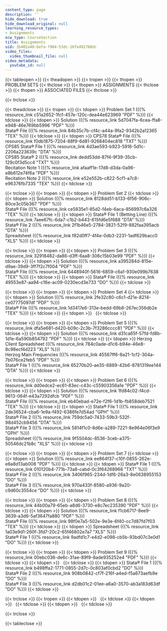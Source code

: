 ```yaml
---
content_type: page
description: ''
hide_download: true
hide_download_original: null
learning_resource_types:
- Assignments
ocw_type: CourseSection
title: Assignments
uid: 3b402a40-befa-7984-53dc-16fe492768dc
video_files:
  video_thumbnail_file: null
video_metadata:
  youtube_id: null
---
```


{{< tableopen >}}
{{< theadopen >}}
{{< tropen >}}
{{< thopen >}}
PROBLEM SETS
{{< thclose >}}
{{< thopen >}}
ASSIGNMENTS
{{< thclose >}}
{{< thopen >}}
ASSOCIATED FILES
{{< thclose >}}

{{< trclose >}}

{{< theadclose >}}
{{< tropen >}}
{{< tdopen >}}
Problem Set 1 ({{% resource_link c51a2652-1fcf-457e-120c-dea44e623969 "PDF" %}})
{{< tdclose >}}
{{< tdopen >}}
Solution ({{% resource_link 5d7047fa-6cea-ffa8-e948-46e769bb5996 "PDF" %}})  
Stata® File ({{% resource_link 84b35c7b-cf4c-a44a-9fa2-9342b2a12365 "TEX" %}})
{{< tdclose >}}
{{< tdopen >}}
CPS78 Stata® File ({{% resource_link f0db1875-7204-88f9-6d81-9268404ec818 "TXT" %}})  
CPS85 Stata® File 1 ({{% resource_link 4d3ae593-b923-5916-5d1c-2206a223639c "DTA" %}})  
CPS85 Stata® 2 ({{% resource_link dedd53dd-87f4-9f39-35cb-129c0f3d5cc4 "TXT" %}})  
Recitation Note 1 ({{% resource_link afaaff1e-17d8-d3da-0a96-e8b612e74f6a "PDF" %}})  
Recitation Note 2 ({{% resource_link e52e552b-c822-5cf1-a7c8-e96376fb7335 "TEX" %}})
{{< tdclose >}}

{{< trclose >}}
{{< tropen >}}
{{< tdopen >}}
Problem Set 2
{{< tdclose >}}
{{< tdopen >}}
Solution ({{% resource_link 8128dd51-b133-6f56-906c-80ce3c05b367 "PDF" %}})  
Stata® File ({{% resource_link ce5835e1-85d2-f4eb-6aca-856997c6a326 "TEX" %}})
{{< tdclose >}}
{{< tdopen >}}
Stata® File 1 (Betting Line) ({{% resource_link 7aee67fc-6da7-c1b2-b443-615fd6e5f688 "DTA" %}})  
Stata® File 2 ({{% resource_link 2f1b46e5-2784-3821-52f9-882faa395acb "DTA" %}})  
Spreadsheet ({{% resource_link f82d0ff7-4f4e-0db3-2231-1adf629bacc0 "XLS" %}})
{{< tdclose >}}

{{< trclose >}}
{{< tropen >}}
{{< tdopen >}}
Problem Set 3 ({{% resource_link 32918482-da86-d3ff-6aa8-306c15b03e99 "PDF" %}})
{{< tdclose >}}
{{< tdopen >}}
Solution ({{% resource_link a395284d-815e-d9ae-39d9-3ff7f2c7f004 "PDF" %}})  
Stata® File ({{% resource_link 6448940f-5616-6859-c6a1-930e099b7638 "TEX" %}})
{{< tdclose >}}
{{< tdopen >}}
Stata® File ({{% resource_link 49553e87-aa94-c16e-ac09-0230ecd3e733 "DO" %}})
{{< tdclose >}}

{{< trclose >}}
{{< tropen >}}
{{< tdopen >}}
Problem Set 4
{{< tdclose >}}
{{< tdopen >}}
Solution ({{% resource_link 2fe32c80-c6c1-d21e-8214-ce07775097df "PDF" %}})  
Stata® File ({{% resource_link 1d3417e6-313e-bedd-69b8-267ec356db2e "TEX" %}})
{{< tdclose >}}
{{< tdopen >}}
 
{{< tdclose >}}

{{< trclose >}}
{{< tropen >}}
{{< tdopen >}}
Problem Set 5 ({{% resource_link dfa5e681-d420-b09c-2c3b-7f3286cccc81 "PDF" %}})
{{< tdclose >}}
{{< tdopen >}}
Solution ({{% resource_link d31ca65f-57fd-fd8b-1d1e-6a590b854792 "PDF" %}})
{{< tdclose >}}
{{< tdopen >}}
Herzog Client Spreadsheet ({{% resource_link 784c0ade-d1c6-b94e-46e8-8c98ecf4d223 "XLS" %}})  
Herzog Main Frequencies ({{% resource_link 45567ff6-8a21-1cf2-304a-7b076ce2feb5 "PDF" %}})  
Stata® File 1 ({{% resource_link 65270b20-ae35-6889-42b6-8781319ee144 "DTA" %}})
{{< tdclose >}}

{{< trclose >}}
{{< tropen >}}
{{< tdopen >}}
Problem Set 6 ({{% resource_link dd0edce2-ec61-83ec-c43c-c55903356a1e "PDF" %}})
{{< tdclose >}}
{{< tdopen >}}
Solution ({{% resource_link 1fd84c02-f4cd-9613-064f-e43a7292dfcb "PDF" %}})  
Stata® File ({{% resource_link eb40ebad-e72e-f2f6-1d1b-fb858deb7521 "TEX" %}})
{{< tdclose >}}
{{< tdopen >}}
Stata® File 1 ({{% resource_link 2de36524-cba6-1e9a-f492-6386fe7d54ad "GPH" %}})  
Stata® File 2 ({{% resource_link 759dc5a0-7433-59b3-532f-98d452cb9456 "DTA" %}})  
Stata® File 3 ({{% resource_link 5814f1c0-8d6e-a289-7221-8e964e06f3e9 "GPH" %}})  
Spreadsheet ({{% resource_link 9f5504dc-8536-3ceb-a375-50546dc21b8c "XLS" %}})
{{< tdclose >}}

{{< trclose >}}
{{< tropen >}}
{{< tdopen >}}
Problem Set 7
{{< tdclose >}}
{{< tdopen >}}
Solution ({{% resource_link ee864f37-c10f-0855-262e-e6a8d13ab008 "PDF" %}})
{{< tdclose >}}
{{< tdopen >}}
Stata® File 1 ({{% resource_link 010120b4-771b-73a8-cabd-0c3f64268968 "TXT" %}})  
Stata® File 2 ({{% resource_link 3406f965-234d-1df6-26a3-8e0638955153 "DO" %}})  
Stata® File 3 ({{% resource_link 970a433f-8580-a936-9a20-c9d60c3554ce "DO" %}})
{{< tdclose >}}

{{< trclose >}}
{{< tropen >}}
{{< tdopen >}}
Problem Set 8 ({{% resource_link 44b00a79-65eb-a8d6-3730-e8c7ec235390 "PDF" %}})
{{< tdclose >}}
{{< tdopen >}}
Solution ({{% resource_link f1cb6717-8ee9-3639-a3d6-5af3647fa880 "PDF" %}})  
Stata® File ({{% resource_link 98f0e7a5-502e-9e3e-6f40-cc7d87fd7f03 "TEX" %}})
{{< tdclose >}}
{{< tdopen >}}
Spreadsheet ({{% resource_link 1a03e9d1-260f-3fd7-20c2-65f46802e7a7 "XLS" %}})  
State® File 1 ({{% resource_link 9adfd1c7-e4d2-e098-cb5b-93bd07c3e0d1 "DO" %}})
{{< tdclose >}}

{{< trclose >}}
{{< tropen >}}
{{< tdopen >}}
Problem Set 9 ({{% resource_link 00ebc036-de6c-31ae-89f9-8ade935252e4 "PDF" %}})
{{< tdclose >}}
{{< tdopen >}}
 
{{< tdclose >}}
{{< tdopen >}}
Stata® File 1 ({{% resource_link b498ffa2-1771-0855-2d7c-0c803af0cbd2 "DO" %}})  
Stata® File 2 ({{% resource_link 908b0842-cf7f-216f-a4ed-f5a673aefb9e "DO" %}})  
Stata® File 3 ({{% resource_link d2db01c2-01ee-a6a0-3570-ab3a183d63df "DO" %}})
{{< tdclose >}}

{{< trclose >}}
{{< tropen >}}
{{< tdopen >}}
 
{{< tdclose >}}
{{< tdopen >}}
 
{{< tdclose >}}
{{< tdopen >}}
 
{{< tdclose >}}

{{< trclose >}}

{{< tableclose >}}